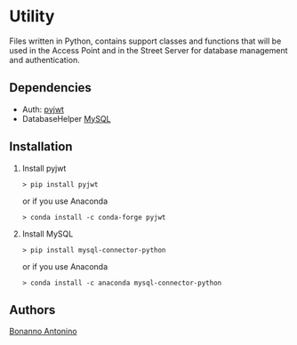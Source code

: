 # Utility

Files written in Python, contains support classes and functions that will be used in the Access Point and in the Street Server for database management and authentication.


## Dependencies

* Auth: [pyjwt](https://pyjwt.readthedocs.io/en/latest/)
* DatabaseHelper [MySQL](https://dev.mysql.com/doc/connector-python/en/)



## Installation

1) Install pyjwt

    `> pip install pyjwt`

    or if you use Anaconda

    `> conda install -c conda-forge pyjwt`

2) Install MySQL 

    `> pip install mysql-connector-python`

    or if you use Anaconda

    `> conda install -c anaconda mysql-connector-python`

## Authors

[Bonanno Antonino](https://github.com/AntoninoBonanno)

